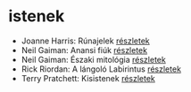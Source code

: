 # istenek

- Joanne Harris: Rúnajelek [részletek](_details/Joanne%20Harris.md#id_1125)
- Neil Gaiman: Anansi fiúk [részletek](_details/Neil%20Gaiman.md#id_1432)
- Neil Gaiman: Északi mitológia [részletek](_details/Neil%20Gaiman.md#id_1435)
- Rick Riordan: A lángoló Labirintus [részletek](_details/Rick%20Riordan.md#id_1655)
- Terry Pratchett: Kisistenek [részletek](_details/Terry%20Pratchett.md#id_761)